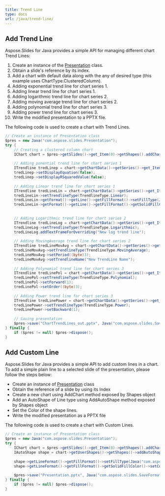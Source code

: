 ```yaml
---
title: Trend Line
type: docs
url: /java/trend-line/
---
```


## **Add Trend Line**
Aspose.Slides for Java provides a simple API for managing different chart Trend Lines:

1. Create an instance of the [Presentation](https://apireference.aspose.com/slides/java/com.aspose.slides/Presentation) class.
1. Obtain a slide's reference by its index.
1. Add a chart with default data along with the any of desired type (this example uses ChartType.ClusteredColumn).
1. Adding exponential trend line for chart series 1.
1. Adding linear trend line for chart series 1.
1. Adding logarithmic trend line for chart series 2.
1. Adding moving average trend line for chart series 2.
1. Adding polynomial trend line for chart series 3.
1. Adding power trend line for chart series 3.
1. Write the modified presentation to a PPTX file.

The following code is used to create a chart with Trend Lines.

```java
// Create an instance of Presentation class
$pres = new Java("com.aspose.slides.Presentation");
try {
    // Creating a clustered column chart
    IChart chart = $pres->getSlides()->get_Item(0)->getShapes().addChart(ChartType.ClusteredColumn, 20, 20, 500, 400);
    
    // Adding ponential trend line for chart series 1
    ITrendline tredLinep = chart->getChartData()->getSeries()->get_Item(0)->getTrendLines().add(TrendlineType.Exponential);
    tredLinep->setDisplayEquation(false);
    tredLinep->setDisplayRSquaredValue(false);
    
    // Adding Linear trend line for chart series 1
    ITrendline tredLineLin = chart->getChartData()->getSeries()->get_Item(0)->getTrendLines().add(TrendlineType.Linear);
    tredLineLin->setTrendlineType(TrendlineType.Linear);
    tredLineLin->getFormat()->getLine()->getFillFormat()->setFillType(Java("com.aspose.slides.FillType")->Solid);
    tredLineLin->getFormat()->getLine()->getFillFormat()->getSolidFillColor()->setColor(Color.RED);
    
    
    // Adding Logarithmic trend line for chart series 2
    ITrendline tredLineLog = chart->getChartData()->getSeries()->get_Item(1)->getTrendLines().add(TrendlineType.Logarithmic);
    tredLineLog->setTrendlineType(TrendlineType.Logarithmic);
    tredLineLog.addTextFrameForOverriding("New log trend line");
    
    // Adding MovingAverage trend line for chart series 2
    ITrendline tredLineMovAvg = chart->getChartData()->getSeries()->get_Item(1)->getTrendLines().add(TrendlineType.MovingAverage);
    tredLineMovAvg->setTrendlineType(TrendlineType.MovingAverage);
    tredLineMovAvg->setPeriod((byte)3);
    tredLineMovAvg->setTrendlineName("New TrendLine Name");
    
    // Adding Polynomial trend line for chart series 3
    ITrendline tredLinePol = chart->getChartData()->getSeries()->get_Item(2)->getTrendLines().add(TrendlineType.Polynomial);
    tredLinePol->setTrendlineType(TrendlineType.Polynomial);
    tredLinePol->setForward(1);
    tredLinePol->setOrder((byte)3);
    
    // Adding Power trend line for chart series 3
    ITrendline tredLinePower = chart->getChartData()->getSeries()->get_Item(1)->getTrendLines().add(TrendlineType.Power);
    tredLinePower->setTrendlineType(TrendlineType.Power);
    tredLinePower->setBackward(1);
    
    // Saving presentation
    $pres->save("ChartTrendLines_out.pptx", Java("com.aspose.slides.SaveFormat")->Pptx);
} finally {
    if ($pres != null) $pres->dispose();
}
```

## **Add Custom Line**
Aspose.Slides for Java provides a simple API to add custom lines in a chart. To add a simple plain line to a selected slide of the presentation, please follow the steps below:

- Create an instance of [Presentation](https://apireference.aspose.com/slides/java/com.aspose.slides/Presentation) class
- Obtain the reference of a slide by using its Index
- Create a new chart using AddChart method exposed by Shapes object
- Add an AutoShape of Line type using AddAutoShape method exposed by Shapes object
- Set the Color of the shape lines.
- Write the modified presentation as a PPTX file

The following code is used to create a chart with Custom Lines.

```java
// Create an instance of Presentation class
$pres = new Java("com.aspose.slides.Presentation");
try {
    IChart chart = $pres->getSlides()->get_Item(0)->getShapes().addChart(ChartType.ClusteredColumn, 100, 100, 500, 400);
    IAutoShape shape = chart->getUserShapes()->getShapes()->addAutoShape(Java("com.aspose.slides.ShapeType")->Line, 0, chart->getHeight()/2, chart->getWidth(), 0);
    
    shape->getLineFormat()->getFillFormat()->setFillType(Java("com.aspose.slides.FillType")->Solid);
    shape->getLineFormat()->getFillFormat()->getSolidFillColor()->setColor(java.awt.Color.RED);
    
    $pres->save("Presentation.pptx", Java("com.aspose.slides.SaveFormat")->Pptx);
} finally {
    if ($pres != null) $pres->dispose();
}
```